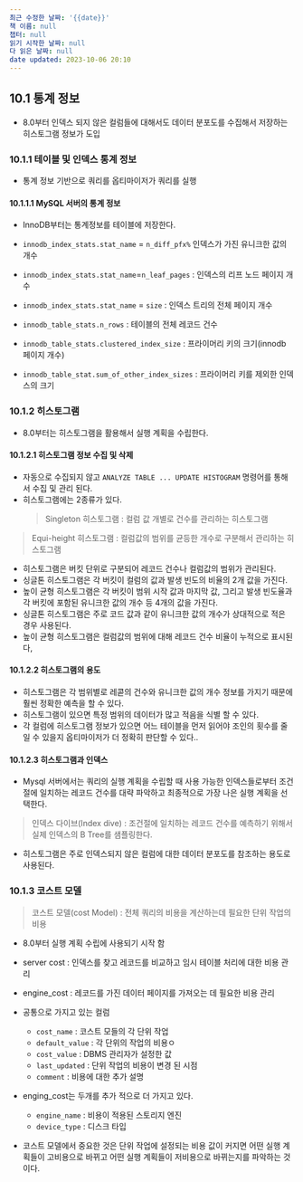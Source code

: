 ```yaml
---
최근 수정한 날짜: '{{date}}'
책 이름: null
챕터: null
읽기 시작한 날짜: null
다 읽은 날짜: null
date updated: 2023-10-06 20:10
---
```


## 10.1 통계 정보

- 8.0부터 인덱스 되지 않은 컬럼들에 대해서도 데이터 분포도를 수집해서 저장하는 히스토그램 정보가 도입

### 10.1.1 테이블 및 인덱스 통계 정보

- 통계 정보 기반으로 쿼리를 옵티마이저가 쿼리를 실행

#### 10.1.1.1 MySQL 서버의 통계 정보

- InnoDB부터는 통계정보를 테이블에 저장한다.

- `innodb_index_stats.stat_name` =  `n_diff_pfx%` 인덱스가 가진 유니크한 값의 개수

- `innodb_index_stats.stat_name`=`n_leaf_pages` : 인덱스의 리프 노드 페이지 개수

- `innodb_index_stats.stat_name` = `size` : 인덱스 트리의 전체 페이지 개수

- `innodb_table_stats.n_rows` : 테이블의 전체 레코드 건수

- `innodb_table_stats.clustered_index_size` : 프라이머리 키의 크기(innodb 페이지 개수)

- `innodb_table_stat.sum_of_other_index_sizes` : 프라이머리 키를 제외한 인덱스의 크기

### 10.1.2 히스토그램

- 8.0부터는 히스토그램을 활용해서 실행 계획을 수립한다.

#### 10.1.2.1 히스토그램 정보 수집 및 삭제

- 자동으로 수집되지 않고 `ANALYZE TABLE ... UPDATE HISTOGRAM` 명령어를 통해서 수집 및 관리 된다.
- 히스토그램에는 2종류가 있다.
  > Singleton 히스토그램 : 컬럼 값 개별로 건수를 관리하는 히스토그램

> Equi-height 히스토그램 : 컬럼값의 범위를 균등한 개수로 구분해서 관리하는 히스토그램

- 히스토그램은 버킷 단위로 구분되어 레코드 건수나 컬럼값의 범위가 관리된다.
- 싱글톤 히스토그램은 각 버킷이 컬럼의 값과 발생 빈도의 비율의 2개 값을 가진다.
- 높이 균형 히스토그램은 각 버킷이 범위 시작 값과 마지막 값, 그리고 발생 빈도율과 각 버킷에 포함된 유니크한 값의 개수 등 4개의 값을 가진다.
- 싱글톤 히스토그램은 주로 코드 값과 같이 유니크한 값의 개수가 상대적으로 적은 경우 사용된다.
- 높이 균형 히스토그램은 컬럼값의 범위에 대해 레코드 건수 비율이 누적으로 표시된다,

#### 10.1.2.2 히스토그램의 용도

- 히스토그램은 각 범위별로 레콛의 건수와 유니크한 값의 개수 정보를 가지기 때문에 훨씬 정확한 예측을 할 수 있다.
- 히스토그램이 있으면 특정 범위의 데이터가 많고 적음을 식별 할 수 있다.
- 각 컬럼에 히스토그램 정보가 있으면 어느 테이블을 먼저 읽어야 조인의 횟수를 줄일 수 있을지 옵티마이저가 더 정확히 판단할 수 있다..

#### 10.1.2.3 히스토그램과 인덱스

- Mysql 서버에서는 쿼리의 실행 계획을 수립할 때 사용 가능한 인덱스들로부터 조건절에 일치하는 레코드 건수를 대략 파악하고 최종적으로 가장 나은 실행 계획을 선택한다.

> 인덱스 다이브(Index dive) : 조건절에 일치하는 레코드 건수를 예측하기 위해서 실제 인덱스의 B Tree를 샘플링한다.

- 히스토그램은 주로 인덱스되지 않은 컬럼에 대한 데이터 분포도를 참조하는 용도로 사용된다.

### 10.1.3 코스트 모델

> 코스트 모델(cost Model) : 전체 쿼리의 비용을 계산하는데 필요한 단위 작업의 비용

- 8.0부터 실행 계획 수립에 사용되기 시작 함

- server cost : 인덱스를 찾고 레코드를 비교하고 임시 테이블 처리에 대한 비용 관리

- engine_cost : 레코드를 가진 데이터 페이지를 가져오는 데 필요한 비용 관리

- 공통으로 가지고 있는 컬럼
  - `cost_name` : 코스트 모들의 각 단위 작업
  - `default_value` : 각 단위의 작업의 비용ㅇ
  - `cost_value` : DBMS 관리자가 설정한 값
  - `last_updated` : 단위 작업의 비용이 변경 된 시점
  - `comment` : 비용에 대한 추가 설명

- enging_cost는 두개를 추가 적으로 더 가지고 있다.
  - `engine_name` : 비용이 적용된 스토리지 엔진
  - `device_type` : 디스크 타입

- 코스트 모델에서 중요한 것은 단위 작업에 설정되는 비용 값이 커지면 어떤 실행 계획들이 고비용으로 바뀌고 어떤 실행 계획들이 저비용으로 바뀌는지를 파악하는 것이다.
